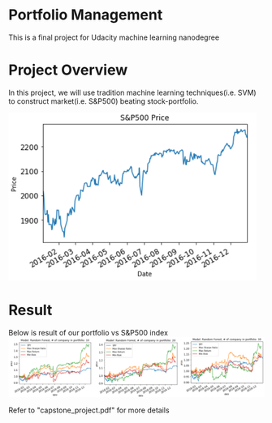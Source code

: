# Portfolio Management

This is a final project for Udacity machine learning nanodegree

# Project Overview

In this project, we will use tradition machine learning techniques(i.e. SVM)
to construct market(i.e. S&P500) beating stock-portfolio. 

![S&P500](./image/figure_6.png)

# Result

Below is result of our portfolio vs S&P500 index
![Result](./image/figure_13.png)

Refer to "capstone_project.pdf" for more details
